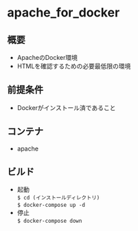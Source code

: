 # apache_for_docker

## 概要

* ApacheのDocker環境
* HTMLを確認するための必要最低限の環境

## 前提条件
* Dockerがインストール済であること

## コンテナ

* apache

## ビルド

* 起動  
`$ cd (インストールディレクトリ)`  
`$ docker-compose up -d`  
* 停止  
`$ docker-compose down`  
